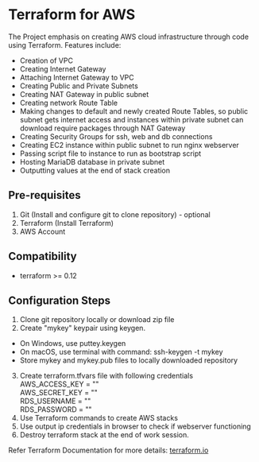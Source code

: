 # Terraform for AWS

The Project emphasis on creating AWS cloud infrastructure through code using Terraform. Features include:

- Creation of VPC
- Creating Internet Gateway
- Attaching Internet Gateway to VPC
- Creating Public and Private Subnets
- Creating NAT Gateway in public subnet
- Creating network Route Table
- Making changes to default and newly created Route Tables, so public subnet gets internet access and instances within private subnet can download require packages through NAT Gateway
- Creating Security Groups for ssh, web and db connections
- Creating EC2 instance within public subnet to run nginx webserver
- Passing script file to instance to run as bootstrap script
- Hosting MariaDB database in private subnet
- Outputting values at the end of stack creation

## Pre-requisites
1. Git (Install and configure git to clone repository) - optional
2. Terraform (Install Terraform)
3. AWS Account

## Compatibility
* terraform >= 0.12

## Configuration Steps

1. Clone git repository locally or download zip file
2. Create "mykey" keypair using keygen.
 - On Windows, use puttey.keygen
 - On macOS, use terminal with command: ssh-keygen -t mykey
 - Store mykey and mykey.pub files to locally downloaded repository
3. Create terraform.tfvars file with following credentials  
 AWS_ACCESS_KEY = ""  
 AWS_SECRET_KEY = ""  
 RDS_USERNAME   = ""  
 RDS_PASSWORD   = ""  
4. Use Terraform commands to create AWS stacks
5. Use output ip credentials in browser to check if webserver functioning
6. Destroy terraform stack at the end of work session.

Refer Terraform Documentation for more details: [terraform.io](https://terraform.io)
